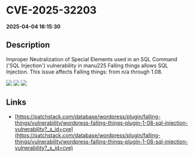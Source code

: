# CVE-2025-32203

**2025-04-04 16:15:30**

## Description
Improper Neutralization of Special Elements used in an SQL Command ('SQL Injection') vulnerability in manu225 Falling things allows SQL Injection. This issue affects Falling things: from n/a through 1.08.

![](https://img.shields.io/static/v1?label=Score&message=7.6&color=red)
![](https://img.shields.io/static/v1?label=Severity&message=HIGH&color=red)
![](https://img.shields.io/static/v1?label=CWE&message=SQL&color=green)

## Links
- [https://patchstack.com/database/wordpress/plugin/falling-things/vulnerability/wordpress-falling-things-plugin-1-08-sql-injection-vulnerability?_s_id=cve](https://patchstack.com/database/wordpress/plugin/falling-things/vulnerability/wordpress-falling-things-plugin-1-08-sql-injection-vulnerability?_s_id=cve)
